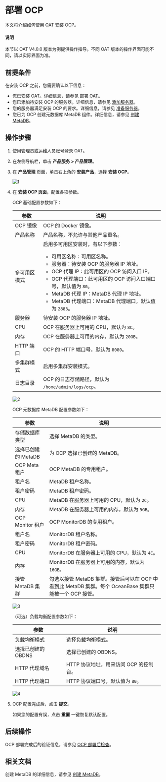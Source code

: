 # 部署 OCP

本文将介绍如何使用 OAT 安装 OCP。

  <main id="notice" type='explain'>
    <h4>说明</h4>
    <p>本节以 OAT V4.0.0 版本为例提供操作指导。不同 OAT 版本的操作界面可能不同，请以实际界面为准。</p>
  </main>

## 前提条件

在安装 OCP 之前，您需要确认以下信息：

* 您已安装 OAT。详细信息，请参见 [部署 OAT](../1.configure-deployment-environment/1.deploy-oat.md)。
* 您已添加待安装 OCP 的服务器。详细信息，请参见 [添加服务器](../1.configure-deployment-environment/5.add-server.md)。
* 您的服务器满足安装 OCP 的要求。详细信息，请参见 [准备服务器](../../2.preparations-before-deployment/1.prepare-server.md)。
* 您已为 OCP 创建元数据库 MetaDB 组件。详细信息，请参见 [创建 MetaDB](../1.configure-deployment-environment/7.create-metadb.md)。

## 操作步骤

1. 使用管理员或运维人员账号登录 OAT。

2. 在左侧导航栏，单击 **产品服务 \> 产品管理**。

3. 在 **产品管理** 页面，单击右上角的 **安装产品**，选择 **安装 OCP**。

   ![1](https://obbusiness-private.oss-cn-shanghai.aliyuncs.com/doc/img/observer-enterprise/V4.0.0/4.deploy-the-oceanbase-database/OAT/deploy-ocp/1%E5%AE%89%E8%A3%85OCP.png)

4. 在 **安装 OCP 页面**，配置各项参数。

   OCP 基础配置参数如下：

   | 参数 | 说明 |
   |------|------|
   | OCP 镜像 | OCP 的 Docker 镜像。 |
   | 产品名称 | 产品名称，不允许与其他产品重名。 |
   | 多可用区模式 | 启用多可用区安装时，有以下参数：<ul><li>可用区名称：可用区名称。</li><li> 服务器：待安装 OCP 的服务器 IP 地址。</li><li>OCP 代理 IP：此可用区的 OCP 访问入口 IP。</li><li>OCP 代理端口：此可用区的 OCP 访问入口端口号，默认值为 `80`。</li><li>MetaDB 代理 IP：MetaDB 代理 IP 地址。</li><li>MetaDB 代理端口：MetaDB 代理端口，默认值为 `2883`。|
   | 服务器 | 待安装 OCP 的服务器 IP 地址。 |
   | CPU | OCP 在服务器上可用的 CPU，默认为 `8C`。 |
   | 内存 | OCP 在服务器上可用的内存，默认为 `20GB`。 |
   | HTTP 端口 | OCP 的 HTTP 端口号，默认为 `8080`。 |
   | 多集群模式 | 启用多集群安装模式。 |
   | 日志目录 | OCP 的日志存储路径，默认为 `/home/admin/logs/ocp`。 |

   ![2](https://obbusiness-private.oss-cn-shanghai.aliyuncs.com/doc/img/observer-enterprise/V4.0.0/4.deploy-the-oceanbase-database/OAT/deploy-ocp/2%E5%9F%BA%E7%A1%80%E9%85%8D%E7%BD%AE.png)

   OCP 元数据库 MetaDB 配置参数如下：

   | 参数 | 说明 |
   |------|------|
   | 存储数据库类型 | 选择 MetaDB 的类型。 |
   | 选择已创建的 MetaDB | 为 OCP 选择已创建的 MetaDB。 |
   | OCP Meta 租户 | OCP MetaDB 的专用租户。 |
   | 租户名 | MetaDB 租户名称。 |
   | 租户密码 | MetaDB 租户密码。 |
   | CPU | MetaDB 在服务器上可用的 CPU，默认为 `2C`。 |
   | 内存 | MetaDB 在服务器上可用的内存，默认为 `5GB`。 |
   | OCP Monitor 租户 | OCP MonitorDB 的专用租户。 |
   | 租户名 | MonitorDB 租户名称。 |
   | 租户密码 | MonitorDB 租户密码。 |
   | CPU | MonitorDB 在服务器上可用的 CPU，默认为 `4C`。 |
   | 内存 | MonitorDB 在服务器上可用的内存，默认为 `16GB`。 |
   | 接管 MetaDB 集群 | 勾选以接管 MetaDB 集群。接管后可以在 OCP 中看到此 MetaDB 集群。每个 OceanBase 集群只能被一个 OCP 接管。|

   ![3](https://obbusiness-private.oss-cn-shanghai.aliyuncs.com/doc/img/observer-enterprise/V4.0.0/4.deploy-the-oceanbase-database/OAT/deploy-ocp/3metadb%E9%85%8D%E7%BD%AE.png)

   （可选）负载均衡配置参数如下：

   | 参数 | 说明 |
   |------|------|
   | 负载均衡模式 | 选择负载均衡模式。 |
   | 选择已创建的 OBDNS | 选择已创建的 OBDNS。 |
   | HTTP 代理域名 | HTTP 协议地址，用来访问 OCP 的控制台。 |
   | HTTP 代理端口 | HTTP 协议端口号，默认值为 `80`。 |

   ![4](https://obbusiness-private.oss-cn-shanghai.aliyuncs.com/doc/img/observer-enterprise/V4.0.0/4.deploy-the-oceanbase-database/OAT/deploy-ocp/4%E8%B4%9F%E8%BD%BD%E5%9D%87%E8%A1%A1%E9%85%8D%E7%BD%AE.png)

5. OCP 配置完成后，点击 **提交**。

   如果您的配置有误，点击 **重置** 一键恢复默认配置。

## 后续操作

OCP 部署完成后的验证信息，请参见 [OCP 部署后检查](3.post-deployment-check.md)。

## 相关文档

创建 MetaDB 的详细信息，请参见 [创建 MetaDB](../1.configure-deployment-environment/7.create-metadb.md)。
